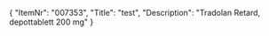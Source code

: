 {
  "ItemNr": "007353",
  "Title": "test",
  "Description": "Tradolan Retard, depottablett 200 mg"
}